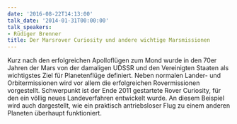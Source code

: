 ```yaml
---
date: '2016-08-22T14:13:00'
talk_date: '2014-01-31T00:00:00'
talk_speakers:
- Rüdiger Brenner
title: Der Marsrover Curiosity und andere wichtige Marsmissionen
---
```

Kurz nach den erfolgreichen Apolloflügen zum Mond wurde in den 70er Jahren der Mars von der damaligen UDSSR und den Vereinigten Staaten als wichtigstes Ziel für Planetenflüge definiert. Neben normalen Lander- und Orbitermissionen wird vor allem die erfolgreichen Rovermissionen vorgestellt. Schwerpunkt ist der Ende 2011 gestartete Rover Curiosity, für den ein völlig neues Landeverfahren entwickelt wurde. An diesem Beispiel wird auch dargestellt, wie ein praktisch antriebsloser Flug zu einem anderen Planeten überhaupt funktioniert.

